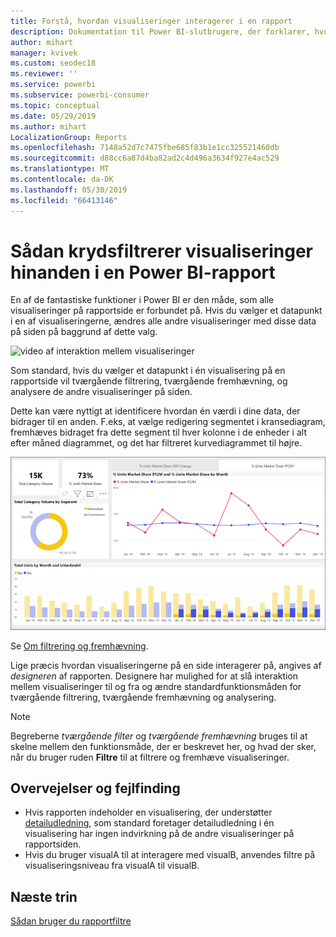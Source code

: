 ```yaml
---
title: Forstå, hvordan visualiseringer interagerer i en rapport
description: Dokumentation til Power BI-slutbrugere, der forklarer, hvordan visualiseringer interagerer på en rapportside.
author: mihart
manager: kvivek
ms.custom: seodec18
ms.reviewer: ''
ms.service: powerbi
ms.subservice: powerbi-consumer
ms.topic: conceptual
ms.date: 05/29/2019
ms.author: mihart
LocalizationGroup: Reports
ms.openlocfilehash: 7148a52d7c7475fbe685f83b1e1cc325521460db
ms.sourcegitcommit: d88cc6a87d4ba82ad2c4d496a3634f927e4ac529
ms.translationtype: MT
ms.contentlocale: da-DK
ms.lasthandoff: 05/30/2019
ms.locfileid: "66413146"
---
```

# <a name="how-visuals-cross-filter-each-other-in-a-power-bi-report"></a>Sådan krydsfiltrerer visualiseringer hinanden i en Power BI-rapport
En af de fantastiske funktioner i Power BI er den måde, som alle visualiseringer på rapportside er forbundet på. Hvis du vælger et datapunkt i en af visualiseringerne, ændres alle andre visualiseringer med disse data på siden på baggrund af dette valg. 

![video af interaktion mellem visualiseringer](media/end-user-interactions/interactions.gif)

Som standard, hvis du vælger et datapunkt i én visualisering på en rapportside vil tværgående filtrering, tværgående fremhævning, og analysere de andre visualiseringer på siden. 

Dette kan være nyttigt at identificere hvordan én værdi i dine data, der bidrager til en anden. F.eks, at vælge redigering segmentet i kransediagram, fremhæves bidraget fra dette segment til hver kolonne i de enheder i alt efter måned diagrammet, og det har filtreret kurvediagrammet til højre.

![Billede af visuelle elementer interaktion](media/end-user-interactions/power-bi-interactions.png)

Se [Om filtrering og fremhævning](../power-bi-reports-filters-and-highlighting.md). 

Lige præcis hvordan visualiseringerne på en side interagerer på, angives af *designeren* af rapporten. Designere har mulighed for at slå interaktion mellem visualiseringer til og fra og ændre standardfunktionsmåden for tværgående filtrering, tværgående fremhævning og analysering. 
  
> [!NOTE]
> Begreberne *tværgående filter* og *tværgående fremhævning* bruges til at skelne mellem den funktionsmåde, der er beskrevet her, og hvad der sker, når du bruger ruden **Filtre** til at filtrere og fremhæve visualiseringer.  

## <a name="considerations-and-troubleshooting"></a>Overvejelser og fejlfinding
- Hvis rapporten indeholder en visualisering, der understøtter [detailudledning](../power-bi-visualization-drill-down.md), som standard foretager detailudledning i én visualisering har ingen indvirkning på de andre visualiseringer på rapportsiden.     
- Hvis du bruger visualA til at interagere med visualB, anvendes filtre på visualiseringsniveau fra visualA til visualB.

## <a name="next-steps"></a>Næste trin
[Sådan bruger du rapportfiltre](../power-bi-how-to-report-filter.md)
